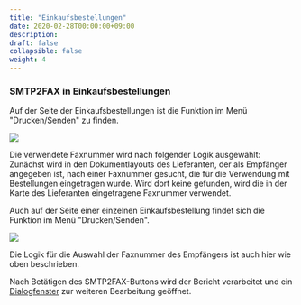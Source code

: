 ```yaml
---
title: "Einkaufsbestellungen"
date: 2020-02-28T00:00:00+09:00
description: 
draft: false
collapsible: false
weight: 4
---
```

### SMTP2FAX in Einkaufsbestellungen

Auf der Seite der Einkaufsbestellungen ist die Funktion im Menü "Drucken/Senden" zu finden.

![](images/apps/smtp2fax/SMTP2FAX_EinkBestellungen.png)

Die verwendete Faxnummer wird nach folgender Logik ausgewählt:
Zunächst wird in den Dokumentlayouts des Lieferanten, der als Empfänger angegeben ist, nach einer Faxnummer gesucht, die für die Verwendung mit Bestellungen eingetragen wurde. Wird dort keine gefunden, wird die in der Karte des Lieferanten eingetragene Faxnummer verwendet.

Auch auf der Seite einer einzelnen Einkaufsbestellung findet sich die Funktion im Menü "Drucken/Senden".

![](images/apps/smtp2fax/SMTP2FAX_EinkBestellung.png)

Die Logik für die Auswahl der Faxnummer des Empfängers ist auch hier wie oben beschrieben.

Nach Betätigen des SMTP2FAX-Buttons wird der Bericht verarbeitet und ein [Dialogfenster](de-de/apps/smtp2fax/working-with-smtp2fax/smtp2faxdialog/) zur weiteren Bearbeitung geöffnet.